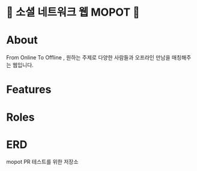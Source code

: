 # 💜 소셜 네트워크 웹 MOPOT 💜
# About
  From Online To Offline , 원하는 주제로 다양한 사람들과 오프라인 만남을 매칭해주는 웹입니다.
# Features
# Roles
# ERD

mopot PR 테스트를 위한 저장소 
